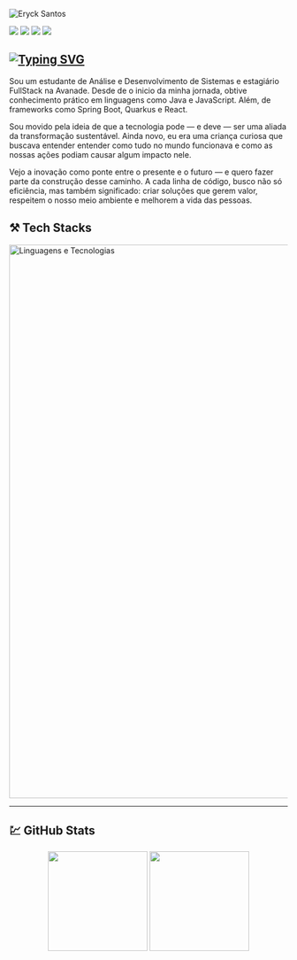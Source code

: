 ![Eryck Santos](https://github.com/devEryckSantos/user_attachments/blob/main/Eryck%20Santos.gif)

<p 
    align="left">
    <a href="https://www.instagram.com/erycksts.tech/"><img src="https://img.shields.io/badge/-Instagram-%23E4405F?style=for-the-badge&logo=instagram&logoColor=white"></a>
    <a href="mailto:dev.erycksantos@gmail.com"><img src="https://img.shields.io/badge/Gmail-D14836?style=for-the-badge&logo=gmail&logoColor=white"></a>
    <a href="https://www.linkedin.com/in/eryck-santos-ba56b4219/"><img src="https://img.shields.io/badge/LinkedIn-0077B5?style=for-the-badge&logo=linkedin&logoColor=white"></a>
    <img src="https://custom-icon-badges.demolab.com/badge/Pernambuco-BR-green?style=for-the-badge&logo=location&logoColor=yellow"/></a>          
</p>


## <a href="https://git.io/typing-svg"><img src="https://readme-typing-svg.demolab.com?font=Fira+Code&pause=1000&color=945734&width=435&separator=%3C&lines=new+UserEntity(%22Eryck+Santos%22);%3CSystem.out.println(%22Hello+World!%22);" alt="Typing SVG" /></a>
<sup><sub>

Sou um estudante de Análise e Desenvolvimento de Sistemas e estagiário FullStack na Avanade. Desde de o inicio da minha jornada, obtive conhecimento prático em linguagens como Java e JavaScript. Além, de frameworks como Spring Boot, Quarkus e React.

Sou movido pela ideia de que a tecnologia pode — e deve — ser uma aliada da transformação sustentável. Ainda novo, eu era uma criança curiosa que buscava entender entender como tudo no mundo funcionava e como as nossas ações podiam causar algum impacto nele.

Vejo a inovação como ponte entre o presente e o futuro — e quero fazer parte da construção desse caminho. A cada linha de código, busco não só eficiência, mas também significado: criar soluções que gerem valor, respeitem o nosso meio ambiente e melhorem a vida das pessoas.

</sub></sup>


## ⚒️ Tech Stacks
<!-- referência: https://github.com/tandpfun/skill-icons -->

<img
align="center"
title="Linguagens e Tecnologias"
width="1000px"
src="https://go-skill-icons.vercel.app/api/icons?i=javascript,html,css,java,spring,quarkus,react,mysql,postgres,docker,kubernetes,vscode,idea&titles=true" 
/>

---

## 💹 GitHub Stats
<!-- referência: https://github.com/anuraghazra/github-readme-stats -->

<div align="center">

<img height="180em" src="https://github-readme-stats.vercel.app/api?username=devEryckSantos&show_icons=true&theme=tokyonight&title_color=B0E0E6&icon_color=B0E0E6&text_color=ffffff&bg_color=0d1117&hide_border=true&count_private=true"/>

<img height="180em" src="https://github-readme-stats.vercel.app/api/top-langs/?username=devEryckSantos&layout=compact&theme=tokyonight&title_color=B0E0E6&text_color=ffffff&custom_title=Technologies&bg_color=0d1117&hide_border=true"/>
